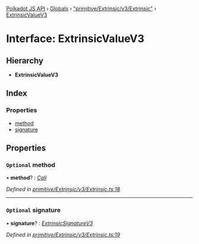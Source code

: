 [Polkadot JS API](../README.md) › [Globals](../globals.md) › ["primitive/Extrinsic/v3/Extrinsic"](../modules/_primitive_extrinsic_v3_extrinsic_.md) › [ExtrinsicValueV3](_primitive_extrinsic_v3_extrinsic_.extrinsicvaluev3.md)

# Interface: ExtrinsicValueV3

## Hierarchy

* **ExtrinsicValueV3**

## Index

### Properties

* [method](_primitive_extrinsic_v3_extrinsic_.extrinsicvaluev3.md#optional-method)
* [signature](_primitive_extrinsic_v3_extrinsic_.extrinsicvaluev3.md#optional-signature)

## Properties

### `Optional` method

• **method**? : *[Call](_interfaces_runtime_types_.call.md)*

*Defined in [primitive/Extrinsic/v3/Extrinsic.ts:18](https://github.com/polkadot-js/api/blob/f533f51003/packages/types/src/primitive/Extrinsic/v3/Extrinsic.ts#L18)*

___

### `Optional` signature

• **signature**? : *[ExtrinsicSignatureV3](../classes/_primitive_extrinsic_v3_extrinsicsignature_.extrinsicsignaturev3.md)*

*Defined in [primitive/Extrinsic/v3/Extrinsic.ts:19](https://github.com/polkadot-js/api/blob/f533f51003/packages/types/src/primitive/Extrinsic/v3/Extrinsic.ts#L19)*
